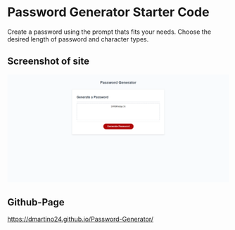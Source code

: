 # Password Generator Starter Code

Create a password using the prompt thats fits your needs. Choose the desired length of password and character types.

## Screenshot of site

![Screenshot Password-Generator](Assets/screencapture-password-generator.png)

## Github-Page

https://dmartino24.github.io/Password-Generator/

